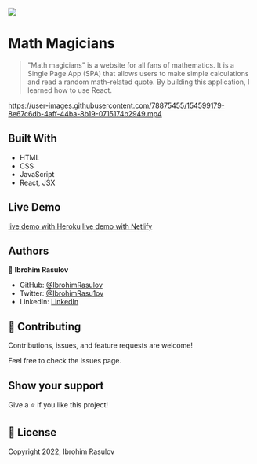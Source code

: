 ![](https://img.shields.io/badge/Microverse-blueviolet)

# Math Magicians

> "Math magicians" is a website for all fans of mathematics. It is a Single Page App (SPA) that allows users to make simple calculations and read a random math-related quote. By building this application, I learned how to use React.

https://user-images.githubusercontent.com/78875455/154599179-8e67c6db-4aff-44ba-8b19-0715174b2949.mp4

## Built With

- HTML
- CSS
- JavaScript
- React, JSX

## Live Demo

[live demo with Heroku]()
[live demo with Netlify]()

## Authors

👤 **Ibrohim Rasulov**

- GitHub: [@IbrohimRasulov](https://github.com/IbrohimRasulov)
- Twitter: [@IbrohimRasu1ov](https://twitter.com/IbrohimRasu1ov)
- LinkedIn: [LinkedIn](https://www.linkedin.com/in/ibrohim-rasulov-a88352209/)

## 🤝 Contributing

Contributions, issues, and feature requests are welcome!

Feel free to check the issues page.

## Show your support

Give a ⭐️ if you like this project!

## 📝 License

Copyright 2022, Ibrohim Rasulov
